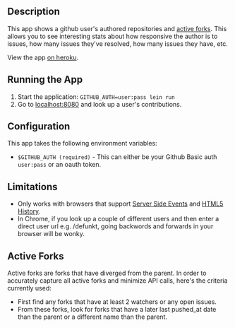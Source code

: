 ## Description

This app shows a github user's authored repositories and [active
forks](#active-forks). This allows you to see interesting stats about
how responsive the author is to issues, how many issues they've
resolved, how many issues they have, etc.

View the app [on heroku](https://link-checker.herokuapp.com).

## Running the App

1. Start the application: `GITHUB_AUTH=user:pass lein run`
2. Go to [localhost:8080](http://localhost:8080/) and look up a user's contributions.

## Configuration

This app takes the following environment variables:
* `$GITHUB_AUTH (required)` - This can either be your Github Basic auth
  `user:pass` or an oauth token.

## Limitations

* Only works with browsers that support [Server Side Events](http://caniuse.com/#feat=eventsource) and [HTML5 History](http://caniuse.com/#feat=history).
* In Chrome, if you look up a couple of different users and then enter
  a direct user url e.g. /defunkt, going backwords and forwards in
  your browser will be wonky.

## Active Forks

Active forks are forks that have diverged from the parent. In order to
accurately capture all active forks and minimize API calls, here's the
criteria currently used:

* First find any forks that have at least 2 watchers or any open
  issues.
* From these forks, look for forks that have a later last pushed_at
  date than the parent or a different name than the parent.
